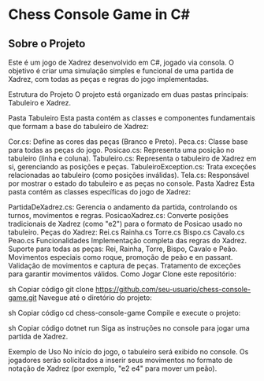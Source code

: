 # Chess Console Game in C#

## Sobre o Projeto
Este é um jogo de Xadrez desenvolvido em C#, jogado via consola. O objetivo é criar uma simulação simples e funcional de uma partida de Xadrez, com todas as peças e regras do jogo implementadas.

Estrutura do Projeto
O projeto está organizado em duas pastas principais: Tabuleiro e Xadrez.

Pasta Tabuleiro
Esta pasta contém as classes e componentes fundamentais que formam a base do tabuleiro de Xadrez:

Cor.cs: Define as cores das peças (Branco e Preto).
Peca.cs: Classe base para todas as peças do jogo.
Posicao.cs: Representa uma posição no tabuleiro (linha e coluna).
Tabuleiro.cs: Representa o tabuleiro de Xadrez em si, gerenciando as posições e peças.
TabuleiroException.cs: Trata exceções relacionadas ao tabuleiro (como posições inválidas).
Tela.cs: Responsável por mostrar o estado do tabuleiro e as peças no console.
Pasta Xadrez
Esta pasta contém as classes específicas do jogo de Xadrez:

PartidaDeXadrez.cs: Gerencia o andamento da partida, controlando os turnos, movimentos e regras.
PosicaoXadrez.cs: Converte posições tradicionais de Xadrez (como "e2") para o formato de Posicao usado no tabuleiro.
Peças do Xadrez:
Rei.cs
Rainha.cs
Torre.cs
Bispo.cs
Cavalo.cs
Peao.cs
Funcionalidades
Implementação completa das regras do Xadrez.
Suporte para todas as peças: Rei, Rainha, Torre, Bispo, Cavalo e Peão.
Movimentos especiais como roque, promoção de peão e en passant.
Validação de movimentos e captura de peças.
Tratamento de exceções para garantir movimentos válidos.
Como Jogar
Clone este repositório:

sh
Copiar código
git clone https://github.com/seu-usuario/chess-console-game.git
Navegue até o diretório do projeto:

sh
Copiar código
cd chess-console-game
Compile e execute o projeto:

sh
Copiar código
dotnet run
Siga as instruções no console para jogar uma partida de Xadrez.

Exemplo de Uso
No início do jogo, o tabuleiro será exibido no console. Os jogadores serão solicitados a inserir seus movimentos no formato de notação de Xadrez (por exemplo, "e2 e4" para mover um peão).
